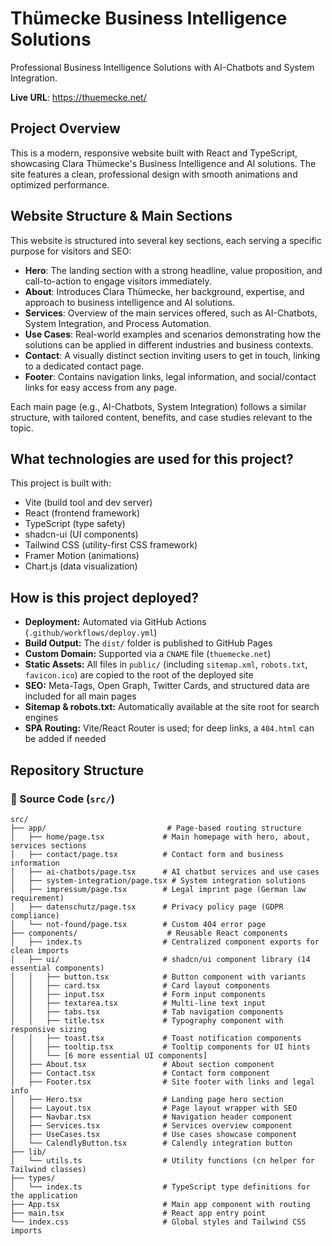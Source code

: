 # Thümecke Business Intelligence Solutions

Professional Business Intelligence Solutions with AI-Chatbots and System Integration.

**Live URL**: https://thuemecke.net/

## Project Overview

This is a modern, responsive website built with React and TypeScript, showcasing Clara Thümecke's Business Intelligence and AI solutions. The site features a clean, professional design with smooth animations and optimized performance.

## Website Structure & Main Sections

This website is structured into several key sections, each serving a specific purpose for visitors and SEO:

- **Hero**: The landing section with a strong headline, value proposition, and call-to-action to engage visitors immediately.
- **About**: Introduces Clara Thümecke, her background, expertise, and approach to business intelligence and AI solutions.
- **Services**: Overview of the main services offered, such as AI-Chatbots, System Integration, and Process Automation.
- **Use Cases**: Real-world examples and scenarios demonstrating how the solutions can be applied in different industries and business contexts.
- **Contact**: A visually distinct section inviting users to get in touch, linking to a dedicated contact page.
- **Footer**: Contains navigation links, legal information, and social/contact links for easy access from any page.

Each main page (e.g., AI-Chatbots, System Integration) follows a similar structure, with tailored content, benefits, and case studies relevant to the topic.

## What technologies are used for this project?

This project is built with:

- Vite (build tool and dev server)
- React (frontend framework)
- TypeScript (type safety)
- shadcn-ui (UI components)
- Tailwind CSS (utility-first CSS framework)
- Framer Motion (animations)
- Chart.js (data visualization)

## How is this project deployed?

- **Deployment:** Automated via GitHub Actions (`.github/workflows/deploy.yml`)
- **Build Output:** The `dist/` folder is published to GitHub Pages
- **Custom Domain:** Supported via a `CNAME` file (`thuemecke.net`)
- **Static Assets:** All files in `public/` (including `sitemap.xml`, `robots.txt`, `favicon.ico`) are copied to the root of the deployed site
- **SEO:** Meta-Tags, Open Graph, Twitter Cards, and structured data are included for all main pages
- **Sitemap & robots.txt:** Automatically available at the site root for search engines
- **SPA Routing:** Vite/React Router is used; for deep links, a `404.html` can be added if needed

## Repository Structure

### 📁 Source Code (`src/`)
```
src/
├── app/                           # Page-based routing structure
│   ├── home/page.tsx             # Main homepage with hero, about, services sections
│   ├── contact/page.tsx          # Contact form and business information
│   ├── ai-chatbots/page.tsx      # AI chatbot services and use cases
│   ├── system-integration/page.tsx # System integration solutions
│   ├── impressum/page.tsx        # Legal imprint page (German law requirement)
│   ├── datenschutz/page.tsx      # Privacy policy page (GDPR compliance)
│   └── not-found/page.tsx        # Custom 404 error page
├── components/                    # Reusable React components
│   ├── index.ts                  # Centralized component exports for clean imports
│   ├── ui/                       # shadcn/ui component library (14 essential components)
│   │   ├── button.tsx            # Button component with variants
│   │   ├── card.tsx              # Card layout components
│   │   ├── input.tsx             # Form input components
│   │   ├── textarea.tsx          # Multi-line text input
│   │   ├── tabs.tsx              # Tab navigation components
│   │   ├── title.tsx             # Typography component with responsive sizing
│   │   ├── toast.tsx             # Toast notification components
│   │   ├── tooltip.tsx           # Tooltip components for UI hints
│   │   └── [6 more essential UI components]
│   ├── About.tsx                 # About section component
│   ├── Contact.tsx               # Contact form component
│   ├── Footer.tsx                # Site footer with links and legal info
│   ├── Hero.tsx                  # Landing page hero section
│   ├── Layout.tsx                # Page layout wrapper with SEO
│   ├── Navbar.tsx                # Navigation header component
│   ├── Services.tsx              # Services overview component
│   ├── UseCases.tsx              # Use cases showcase component
│   └── CalendlyButton.tsx        # Calendly integration button
├── lib/
│   └── utils.ts                  # Utility functions (cn helper for Tailwind classes)
├── types/
│   └── index.ts                  # TypeScript type definitions for the application
├── App.tsx                       # Main app component with routing
├── main.tsx                      # React app entry point
└── index.css                     # Global styles and Tailwind CSS imports
```

